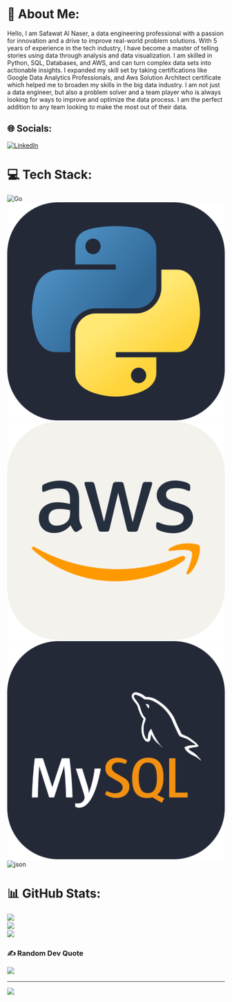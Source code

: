 # 💫 About Me:
Hello, I am Safawat Al Naser, a data engineering professional with a passion for innovation and a drive to improve real-world problem solutions. With 5 years of experience in the tech industry, I have become a master of telling stories using data through analysis and data visualization. I am skilled in Python, SQL, Databases, and AWS, and can turn complex data sets into actionable insights. I expanded my skill set by taking certifications like Google Data Analytics Professionals, and Aws Solution Architect certificate which helped me to broaden my skills in the big data industry. I am not just a data engineer, but also a problem solver and a team player who is always looking for ways to improve and optimize the data process. I am the perfect addition to any team looking to make the most out of their data.


## 🌐 Socials:
[![LinkedIn](https://img.shields.io/badge/LinkedIn-%230077B5.svg?logo=linkedin&logoColor=white)](http://www.linkedin.com/in/safawat) 

# 💻 Tech Stack:
![Go](https://img.shields.io/badge/go-%23000000.svg?style=for-the-badge&logo=go&logoColor=white)![Python](https://github.com/tandpfun/skill-icons/blob/main/icons/Python-Dark.svg) ![AWS](https://github.com/tandpfun/skill-icons/blob/main/icons/AWS-Light.svg) ![MYSQL](https://github.com/tandpfun/skill-icons/blob/main/icons/MySQL-Dark.svg)
![json](https://img.shields.io/badge/dynamic/json)

# 📊 GitHub Stats:
![](https://github-readme-stats.vercel.app/api?username=AymanSulaiman&theme=dark&hide_border=false&include_all_commits=false&count_private=false)<br/>
![](https://github-readme-streak-stats.herokuapp.com/?user=AymanSulaiman&theme=dark&hide_border=false)<br/>
![](https://github-readme-stats.vercel.app/api/top-langs/?username=AymanSulaiman&theme=dark&hide_border=false&include_all_commits=false&count_private=false&layout=compact)

### ✍️ Random Dev Quote
![](https://quotes-github-readme.vercel.app/api?type=horizontal&theme=radical)

---
[![](https://visitcount.itsvg.in/api?id=AymanSulaiman&icon=0&color=0)](https://visitcount.itsvg.in)

<!-- Proudly created with GPRM ( https://gprm.itsvg.in ) -->
